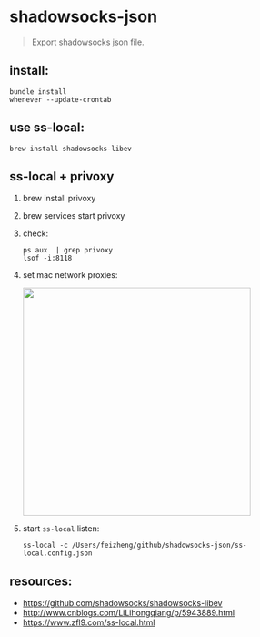 # shadowsocks-json
> Export shadowsocks json file.

## install:
```shell
bundle install
whenever --update-crontab
```

## use ss-local:
```shell
brew install shadowsocks-libev
```

## ss-local + privoxy
1. brew install privoxy
2. brew services start privoxy
3. check:
    ```shell
    ps aux  | grep privoxy
    lsof -i:8118
    ```
4. set mac network proxies:
    
    <img width="400" src="https://via.placeholder.com/200x100" />
    
5. start `ss-local` listen:
    ```shell
    ss-local -c /Users/feizheng/github/shadowsocks-json/ss-local.config.json
    ```

## resources:
- https://github.com/shadowsocks/shadowsocks-libev
- http://www.cnblogs.com/LiLihongqiang/p/5943889.html
- https://www.zfl9.com/ss-local.html
